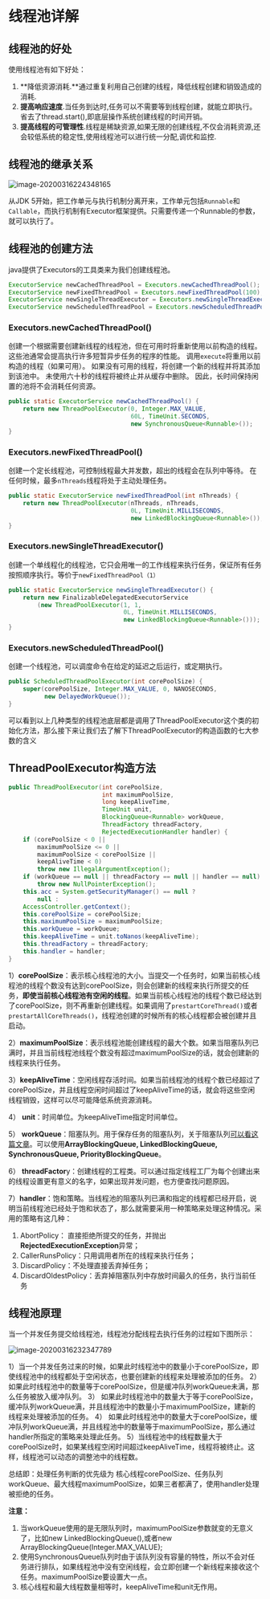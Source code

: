 # 线程池详解

## 线程池的好处

使用线程池有如下好处：

1. **降低资源消耗.**通过重复利用自己创建的线程，降低线程创建和销毁造成的消耗.
2. **提高响应速度**.当任务到达时,任务可以不需要等到线程创建，就能立即执行。省去了thread.start(),即底层操作系统创建线程的时间开销。
3. **提高线程的可管理性**.线程是稀缺资源,如果无限的创建线程,不仅会消耗资源,还会较低系统的稳定性,使用线程池可以进行统一分配,调优和监控.

## 线程池的继承关系

![image-20200316224348165](images/线程池详解-yudi-1.png)

从JDK 5开始，把工作单元与执行机制分离开来，工作单元包括`Runnable`和`Callable`，而执行机制有Executor框架提供。只需要传递一个Runnable的参数，就可以执行了。

## 线程池的创建方法

java提供了Executors的工具类来为我们创建线程池。

```java
ExecutorService newCachedThreadPool = Executors.newCachedThreadPool();
ExecutorService newFixedThreadPool = Executors.newFixedThreadPool(100);
ExecutorService newSingleThreadExecutor = Executors.newSingleThreadExecutor();
ExecutorService newScheduledThreadPool = Executors.newScheduledThreadPool(100);
```

### Executors.newCachedThreadPool()

创建一个根据需要创建新线程的线程池，但在可用时将重新使用以前构造的线程。  这些池通常会提高执行许多短暂异步任务的程序的性能。  调用`execute`将重用以前构造的线程（如果可用）。  如果没有可用的线程，将创建一个新的线程并将其添加到该池中。 未使用六十秒的线程将被终止并从缓存中删除。  因此，长时间保持闲置的池将不会消耗任何资源。

```java
public static ExecutorService newCachedThreadPool() {
    return new ThreadPoolExecutor(0, Integer.MAX_VALUE,
                                  60L, TimeUnit.SECONDS,
                                  new SynchronousQueue<Runnable>());
}
```

### Executors.newFixedThreadPool()

创建一个定长线程池，可控制线程最大并发数，超出的线程会在队列中等待。  在任何时候，最多`nThreads`线程将处于主动处理任务。  

```java
public static ExecutorService newFixedThreadPool(int nThreads) {
    return new ThreadPoolExecutor(nThreads, nThreads,
                                  0L, TimeUnit.MILLISECONDS,
                                  new LinkedBlockingQueue<Runnable>());
}
```

### Executors.newSingleThreadExecutor()

创建一个单线程化的线程池，它只会用唯一的工作线程来执行任务，保证所有任务按照顺序执行。等价于`newFixedThreadPool（1）`

```java
public static ExecutorService newSingleThreadExecutor() {
    return new FinalizableDelegatedExecutorService
        (new ThreadPoolExecutor(1, 1,
                                0L, TimeUnit.MILLISECONDS,
                                new LinkedBlockingQueue<Runnable>()));
}
```

### Executors.newScheduledThreadPool()

创建一个线程池，可以调度命令在给定的延迟之后运行，或定期执行。 

```java
public ScheduledThreadPoolExecutor(int corePoolSize) {
    super(corePoolSize, Integer.MAX_VALUE, 0, NANOSECONDS,
          new DelayedWorkQueue());
}
```

可以看到以上几种类型的线程池底层都是调用了ThreadPoolExecutor这个类的初始化方法，那么接下来让我们去了解下ThreadPoolExecutor的构造函数的七大参数的含义

## ThreadPoolExecutor构造方法

```java
public ThreadPoolExecutor(int corePoolSize,
                          int maximumPoolSize,
                          long keepAliveTime,
                          TimeUnit unit,
                          BlockingQueue<Runnable> workQueue,
                          ThreadFactory threadFactory,
                          RejectedExecutionHandler handler) {
    if (corePoolSize < 0 ||
        maximumPoolSize <= 0 ||
        maximumPoolSize < corePoolSize ||
        keepAliveTime < 0)
        throw new IllegalArgumentException();
    if (workQueue == null || threadFactory == null || handler == null)
        throw new NullPointerException();
    this.acc = System.getSecurityManager() == null ?
        null :
    AccessController.getContext();
    this.corePoolSize = corePoolSize;
    this.maximumPoolSize = maximumPoolSize;
    this.workQueue = workQueue;
    this.keepAliveTime = unit.toNanos(keepAliveTime);
    this.threadFactory = threadFactory;
    this.handler = handler;
}
```

1）**corePoolSize**：表示核心线程池的大小。当提交一个任务时，如果当前核心线程池的线程个数没有达到corePoolSize，则会创建新的线程来执行所提交的任务，**即使当前核心线程池有空闲的线程**。如果当前核心线程池的线程个数已经达到了corePoolSize，则不再重新创建线程。如果调用了`prestartCoreThread()`或者 `prestartAllCoreThreads()`，线程池创建的时候所有的核心线程都会被创建并且启动。

2）**maximumPoolSize**：表示线程池能创建线程的最大个数。如果当阻塞队列已满时，并且当前线程池线程个数没有超过maximumPoolSize的话，就会创建新的线程来执行任务。

3）**keepAliveTime**：空闲线程存活时间。如果当前线程池的线程个数已经超过了corePoolSize，并且线程空闲时间超过了keepAliveTime的话，就会将这些空闲线程销毁，这样可以尽可能降低系统资源消耗。

4） **unit**：时间单位。为keepAliveTime指定时间单位。

5） **workQueue**：阻塞队列。用于保存任务的阻塞队列，关于阻塞队列[可以看这篇文章](https://www.jianshu.com/p/c422ed5ea9ce)。可以使用**ArrayBlockingQueue, LinkedBlockingQueue, SynchronousQueue, PriorityBlockingQueue**。

6） **threadFactor**y：创建线程的工程类。可以通过指定线程工厂为每个创建出来的线程设置更有意义的名字，如果出现并发问题，也方便查找问题原因。

7）**handler**：饱和策略。当线程池的阻塞队列已满和指定的线程都已经开启，说明当前线程池已经处于饱和状态了，那么就需要采用一种策略来处理这种情况。采用的策略有这几种：

1. AbortPolicy： 直接拒绝所提交的任务，并抛出**RejectedExecutionException**异常；
2. CallerRunsPolicy：只用调用者所在的线程来执行任务；
3. DiscardPolicy：不处理直接丢弃掉任务；
4. DiscardOldestPolicy：丢弃掉阻塞队列中存放时间最久的任务，执行当前任务

## 线程池原理

当一个并发任务提交给线程池，线程池分配线程去执行任务的过程如下图所示：

![image-20200316232347789](images/线程池详解-yudi-2.png)

1）当一个并发任务过来的时候，如果此时线程池中的数量小于corePoolSize，即使线程池中的线程都处于空闲状态，也要创建新的线程来处理被添加的任务。
2） 如果此时线程池中的数量等于corePoolSize，但是缓冲队列workQueue未满，那么任务被放入缓冲队列。
3） 如果此时线程池中的数量大于等于corePoolSize，缓冲队列workQueue满，并且线程池中的数量小于maximumPoolSize，建新的线程来处理被添加的任务。
4） 如果此时线程池中的数量大于corePoolSize，缓冲队列workQueue满，并且线程池中的数量等于maximumPoolSize，那么通过 handler所指定的策略来处理此任务。
5）当线程池中的线程数量大于 corePoolSize时，如果某线程空闲时间超过keepAliveTime，线程将被终止。这样，线程池可以动态的调整池中的线程数。

总结即：处理任务判断的优先级为 核心线程corePoolSize、任务队列workQueue、最大线程maximumPoolSize，如果三者都满了，使用handler处理被拒绝的任务。

**注意：**

1. 当workQueue使用的是无限队列时，maximumPoolSize参数就变的无意义了，比如new LinkedBlockingQueue(),或者new ArrayBlockingQueue(Integer.MAX_VALUE);
2. 使用SynchronousQueue队列时由于该队列没有容量的特性，所以不会对任务进行排队，如果线程池中没有空闲线程，会立即创建一个新线程来接收这个任务。maximumPoolSize要设置大一点。
3. 核心线程和最大线程数量相等时，keepAliveTime和unit无作用。